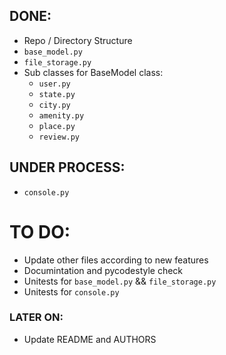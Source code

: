 ## DONE:
* Repo / Directory Structure
* `base_model.py`
* `file_storage.py`
* Sub classes for BaseModel class:
	- `user.py`
	- `state.py`
	- `city.py`
	- `amenity.py`
	- `place.py`
	- `review.py`

## UNDER PROCESS:
* `console.py`

# TO DO:
* Update other files according to new features
* Documintation and pycodestyle check
* Unitests for `base_model.py` && `file_storage.py`
* Unitests for `console.py`

### LATER ON:
* Update README and AUTHORS
